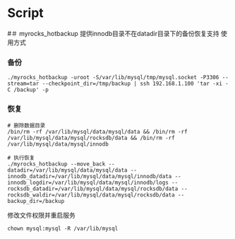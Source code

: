 # Script

#＃ myrocks_hotbackup
提供innodb目录不在datadir目录下的备份恢复支持
使用方式

### 备份
```
./myrocks_hotbackup -uroot -S/var/lib/mysql/tmp/mysql.socket -P3306 --stream=tar --checkpoint_dir=/tmp/backup | ssh 192.168.1.100 'tar -xi -C /backup' -p
```

### 恢复
```
# 删除数据目录
/bin/rm -rf /var/lib/mysql/data/mysql/data && /bin/rm -rf /var/lib/mysql/data/mysql/rocksdb/data && /bin/rm -rf /var/lib/mysql/data/mysql/innodb

# 执行恢复
./myrocks_hotbackup --move_back --datadir=/var/lib/mysql/data/mysql/data --innodb_datadir=/var/lib/mysql/data/mysql/innodb/data --innodb_logdir=/var/lib/mysql/data/mysql/innodb/logs --rocksdb_datadir=/var/lib/mysql/data/mysql/rocksdb/data --rocksdb_waldir=/var/lib/mysql/data/mysql/rocksdb/data --backup_dir=/backup
```

修改文件权限并重启服务
```
chown mysql:mysql -R /var/lib/mysql
```
